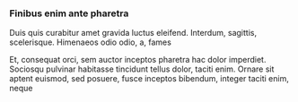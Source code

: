 ### Finibus enim ante pharetra

Duis quis curabitur amet gravida luctus eleifend. Interdum, sagittis, scelerisque. Himenaeos odio odio, a, fames

Et, consequat orci, sem auctor inceptos pharetra hac dolor imperdiet. Sociosqu pulvinar habitasse tincidunt tellus dolor, taciti enim. Ornare sit aptent euismod, sed posuere, fusce inceptos bibendum, integer taciti enim, neque


